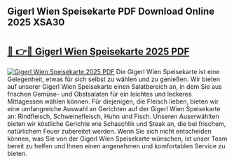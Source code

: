 ## Gigerl Wien Speisekarte PDF Download Online 2025 XSA30

# <h2><a href="http://gcc2lan.nevu.top/?p=Gigerl+Wien+Speisekarte">🔗 👉🔴 Gigerl Wien Speisekarte 2025 PDF</a></h2>

[![Gigerl Wien Speisekarte 2025 PDF](https://i.imgur.com/dBaPXMq.png)](http://gcc2lan.nevu.top/?p=Gigerl+Wien+Speisekarte)
Die Gigerl Wien Speisekarte ist eine Gelegenheit, etwas für sich selbst zu wählen und zu genießen. Wir bieten auf unserer Gigerl Wien Speisekarte einen Salatbereich an, in dem Sie aus frischen Gemüse- und Obstsalaten für ein leichtes und leckeres Mittagessen wählen können. Für diejenigen, die Fleisch lieben, bieten wir eine umfangreiche Auswahl an Gerichten auf der Gigerl Wien Speisekarte an: Rindfleisch, Schweinefleisch, Huhn und Fisch. Unseren Auserwählten bieten wir köstliche Gerichte wie Schaschlik und Steak an, die bei frischem, natürlichem Feuer zubereitet werden. Wenn Sie sich nicht entscheiden können, was Sie von der Gigerl Wien Speisekarte wünschen, ist unser Team bereit zu helfen und Ihnen einen angenehmen und komfortablen Service zu bieten.
